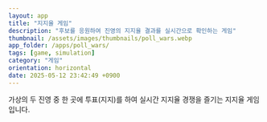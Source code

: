 ```yaml
---
layout: app
title: "지지율 게임"
description: "후보를 응원하여 진영의 지지율 결과를 실시간으로 확인하는 게임"
thumbnail: /assets/images/thumbnails/poll_wars.webp
app_folder: /apps/poll_wars/
tags: [game, simulation]
category: "게임"
orientation: horizontal
date: 2025-05-12 23:42:49 +0900
---
```


가상의 두 진영 중 한 곳에 투표(지지)를 하여 실시간 지지율 경쟁을 즐기는 지지율 게임입니다.
